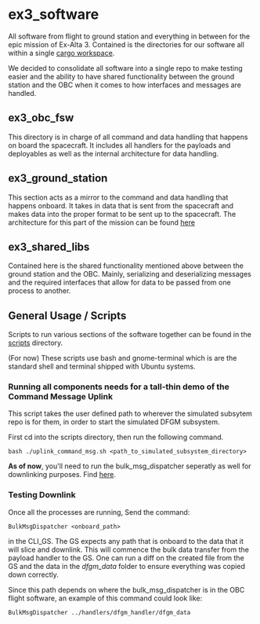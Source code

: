 # ex3_software

All software from flight to ground station and everything in between for the epic mission of Ex-Alta 3. Contained is the directories for our software all within a single [cargo workspace](https://doc.rust-lang.org/book/ch14-03-cargo-workspaces.html).

We decided to consolidate all software into a single repo to make testing easier and the ability to have shared functionality between the ground station and the OBC when it comes to how interfaces and messages are handled.

## ex3_obc_fsw

This directory is in charge of all command and data handling that happens on board the spacecraft. It includes all handlers for the payloads and deployables as well as the internal architecture for data handling.

## ex3_ground_station

This section acts as a mirror to the command and data handling that happens onboard. It takes in data that is sent from the spacecraft and makes data into the proper format to be sent up to the spacecraft. The architecture for this part of the mission can be found [here](https://docs.google.com/document/d/16SF8vcxaJGGWbYRoj0i6DKa5mFLjRM5MzQlzSKbrGHI/edit)

## ex3_shared_libs

Contained here is the shared functionality mentioned above between the ground station and the OBC. Mainly, serializing and deserializing messages and the required interfaces that allow for data to be passed from one process to another.

## General Usage / Scripts

Scripts to run various sections of the software together can be found in the [scripts](./scripts) directory.

(For now) These scripts use bash and gnome-terminal which is are the standard shell and terminal shipped with Ubuntu systems.

### Running all components needs for a tall-thin demo of the Command Message Uplink

This script takes the user defined path to wherever the simulated subsytem repo is for them, in order to start the simulated DFGM subsystem.

First cd into the scripts directory, then run the following command.

```@sh
bash ./uplink_command_msg.sh <path_to_simulated_subsystem_directory>
```

**As of now**, you'll need to run the bulk_msg_dispatcher seperatly as well for downlinking purposes. Find [here](./ex3_obc_fsw/bulk_msg_dispatcher/).

### Testing Downlink  

Once all the processes are running, Send the command:

```@sh
BulkMsgDispatcher <onboard_path>
```

in the CLI_GS. The GS expects any path that is onboard to the data that it will slice and downlink. This will commence the bulk data transfer from the payload handler to the GS. One can run a diff on the created file from the GS and the data in the  *dfgm_data* folder to ensure everything was copied down correctly.

Since this path depends on where the bulk_msg_dispatcher is in the OBC flight software, an example of this command could look like:

```@sh
BulkMsgDispatcher ../handlers/dfgm_handler/dfgm_data
```
